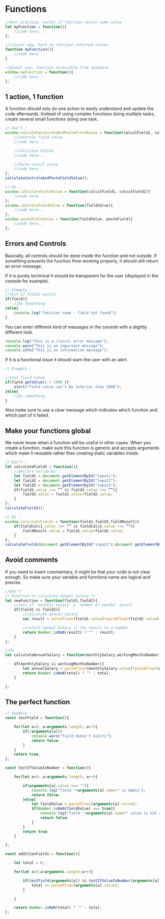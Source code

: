 # Functions
```javascript
//best practice, useful if function return some value
let myFunction = function(){
	//code here...
};

//classic way, hard to retrieve returned values
function myFunction(){
	//code here...
}

//global way, function accessible from anywhere
window.myFunction = function(){
	//code here...
};
```

## 1 action, 1 function
A function should only do one action to easily understand and update the code afterwards.
Instead of using complex functions doing multiple tasks, create several small functions doing one task.
``` JavaScript
// Don’t :
window.calculateControleAndPasteFieldValue = function(calculField1, calculField2, resultField){
	//Controle field value
	//code here...

	//Calculate Fields
	//code here...

	//Paste calcul value
	//code here...
};
calculateControleAndPasteFieldValue();

// Do :
window.calculateFieldValue = function(calculField1, calculField2){
	//code here...
};
window.controleFieldValue = function(fieldValue){
    //code here...
};
window.pasteFieldValue = function(fieldValue, pasteField){
    //code here...
};
```

## Errors and Controls
Basically, all controls should be done inside the function and not outside.
If something prevents the function from working properly, it should still return an error message.

If it is purely technical it should be transparent for the user (displayed in the console for example).
``` JavaScript
// Exemple :
//test if fields exists
if(field){
	//Do Something
}else{
	console.log("function name - field not found");
}
```

You can enter different kind of messages in the console with a slightly different look.
``` javascript
console.log("this is a classic error message");
console.warn("This is an important message");
console.info("This is an informative message");
```

If it is a functional issue it should warn the user with an alert.
``` JavaScript
// Exemple :

//test field value
if(field.getValue() < 1000 ){
	alert("field value can't be inferior than 1000");
}else{
	//Do something
}
```

Also make sure to use a clear message which indicates which function and which part of it failed.

## Make your functions global
We never know when a function will be useful in other cases.
When you create a function, make sure this function is generic and accepts arguments which make it reusable rather than creating static variables inside.
``` JavaScript
// Don’t :
let calculateField3 = function(){
    //declare variables
	let field1 = document.getElementById("input1");
	let field2 = document.getElementById("input2");
	let field3 = document.getElementById("input3");
    if(field1.value !== “” && field2.value !== “”){
        field3.value = field1.value+field2.value;
    }
};
calculateField3();

// Do :
window.calculateFields = function(field1,field2,fieldResult){
    if(fieldCalc1.value !== “” && fieldCalc2.value !== “”){
        fieldResult.value = field1.value+field2.value;
    }
};
calculateFields(document.getElementById("input1"),document.getElementById("input2"),document.getElementById("input3"));
```

## Avoid comments
If you need to insert commentary, it might be that your code is not clear enough.
So make sure your variable and functions name are logical and precise.
```javascript
//Don't
/* Function to calculate annual Salary */
let newFunction = function(field1,field2){
    //test if 'monthly salary' & 'number of months' exists
    if(field1 && field2){
        //calculate annual Salary
        var result = parseFloat(field1.value)*parseFloat(field2.value);

        //return annual Salary if the result is a number
        return Number.isNaN(result) ? "" : result;
    }
};

//Do
let calculateAnnualSalary = function(monthlySalary,workingMonthsNumber){

	if(monthlySalary && workingMonthsNumber){
		let annualSalary = parseFloat(monthlySalary.value)*parseFloat(workingMonthsNumber.value);
		return Number.isNaN(total) ? "" : total;
	}

};
```

## The perfect function
``` JavaScript
// Exemple :
const testField = function(){

	for(let a=0; a<arguments.length; a++){
		if(!arguments[a]){
			console.warn("field doesn't exists");
			return false;
		}
	}
	return true;
};

const testIfValueIsNumber = function(){

	for(let a=0; a<arguments.length; a++){

		if(arguments[a].value === ""){
			console.log("field "+arguments[a].name+" is empty");
			return false;
		}else{
			let fieldValue = parseFloat(arguments[a].value);
			if(Number.isNaN(fieldValue) === true){
				console.log("field "+arguments[a].name+" value is not a number");
				return false;
			}
		}
		return true;
	}

};

const additionFields = function(){

	let total = 0;

	for(let a=0;a<arguments.length;a++){

		if(testField(arguments[a]) && testIfValueIsNumber(arguments[a])){
			total += parseFloat(arguments[a].value);
		}

	}

	return Number.isNaN(total) ? "" : total;
};

```
